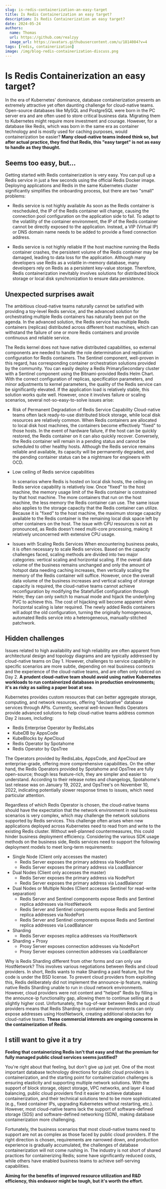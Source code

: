 ```yaml
---
slug: is-redis-containerization-an-easy-target
title: Is Redis Containerization an easy target?
description: Is Redis Containerization an easy target?
date: 2024-05-24
authors:
  name: Thomas
  url: https://github.com/realzyy
  image_url: https://avatars.githubusercontent.com/u/1814084?v=4
tags: [redis, containerization]
image: /img/blog-redis-containerization-discuss.png
---
```


# Is Redis Containerization an easy target?

In the era of Kubernetes' dominance, database containerization presents an extremely attractive yet often daunting challenge for cloud-native teams.
Open-source databases like MySQL and PostgreSQL were born in the PC server era and are often used to store critical business data. Migrating them to Kubernetes might require more investment and courage. However, for a database like Redis, which was born in the same era as container technology and is mostly used for caching purposes, would containerization be easier? **Many cloud-native teams indeed think so, but after actual practice, they find that Redis, this "easy target" is not as easy to handle as they thought.**

## Seems too easy, but...

Getting started with Redis containerization is very easy. You can pull up a Redis service in just a few seconds using the official Redis Docker image. Deploying applications and Redis in the same Kubernetes cluster significantly simplifies the onboarding process, but there are two "small" problems:

- Redis service is not highly available
  As soon as the Redis container is rescheduled, the IP of the Redis container will change, causing the connection pool configuration on the application side to fail. To adapt to the volatility of the container environment, the IP of the Redis container cannot be directly exposed to the application. Instead, a VIP (Virtual IP) or DNS domain name needs to be added to provide a fixed connection address.

- Redis service is not highly reliable
  If the host machine running the Redis container crashes, the persistent volume of the Redis container may be damaged, leading to data loss for the application. Although many developers use Redis as a volatile in-memory database, many developers rely on Redis as a persistent key-value storage. Therefore, Redis containerization inevitably involves solutions for distributed block storage or local disk synchronization to ensure data persistence.

## Unexpected surprises await

The ambitious cloud-native teams naturally cannot be satisfied with providing a toy-level Redis service, and the advanced solution for orchestrating multiple Redis containers has naturally been put on the agenda. In the advanced solution, the Redis service has multiple Redis containers (replicas) distributed across different host machines, which can withstand the failure of one or more Redis containers and provide continuous and reliable service.

The Redis kernel does not have native distributed capabilities, so external components are needed to handle the role determination and replication configuration for Redis containers. The Sentinel component, well-proven in this regard, has corresponding container orchestration solutions provided by the community. You can easily deploy a Redis PrimarySecondary cluster with a Sentinel component using the Bitnami-provided Redis Helm Chart. With the correct configuration of replicas, specification parameters, and minor adjustments to kernel parameters, the quality of the Redis service can be significantly elevated. If the application load is relatively stable, this solution works quite well. However, once it involves failure or scaling scenarios, several not-so-easy-to-solve issues arise:

- Risk of Permanent Degradation of Redis Service Capability
  Cloud-native teams often lack ready-to-use distributed block storage, while local disk resources are relatively common. When Redis containers are allocated to local disk host machines, the containers become effectively "fixed" to those hosts. In the event of hardware failure, if the host can be quickly restored, the Redis container on it can also quickly recover. Conversely, the Redis container will remain in a pending status and cannot be scheduled to other healthy hosts. Although the Redis service remains reliable and available, its capacity will be permanently degraded, and the pending container status can be a nightmare for engineers with OCD.

- Low ceiling of Redis service capabilities

  In scenarios where Redis is hosted on local disk hosts, the ceiling on Redis service capability is relatively low. Once "fixed" to the host machine, the memory usage limit of the Redis container is constrained by that host machine. The more containers that run on the host machine, the less memory the Redis container can use. The same issue also applies to the storage capacity that the Redis container can utilize. Because it is "fixed" to the host machine, the maximum storage capacity available to the Redis container is the remaining local disk space left by other containers on the host. The issue with CPU resources is not as pronounced, as Redis doesn't need multi-core processing, making it relatively unconcerned with extensive CPU usage.

- Issues with Scaling Redis Services
  When encountering business peaks, it is often necessary to scale Redis services. Based on the capacity challenges faced, scaling methods are divided into two major categories: vertical scaling and horizontal scaling. If the overall data volume of the business remains unchanged and only the amount of hotspot data needing caching increases, then vertically scaling the memory of the Redis container will suffice. However, once the overall data volume of the business increases and vertical scaling of storage capacity is required, the cloud-native teams cannot achieve reconfiguration by modifying the StatefulSet configuration through Helm; they can only switch to manual mode and hijack the underlying PVC to achieve this. The cost of hijacking will become apparent when horizontal scaling is later required. The newly added Redis containers will adopt the old configuration, turning the originally homogeneous, automated Redis service into a heterogeneous, manually-stitched patchwork.

## Hidden challenges

Issues related to high availability and high reliability are often apparent from architectural design and topology diagrams and are typically addressed by cloud-native teams on Day 1. However, challenges to service capability in specific scenarios are more subtle, depending on real business contexts and the experience of the cloud-native teams, and are often only noticed on Day 2. **A prudent cloud-native team should avoid using native Kubernetes workloads to run containerized databases in production environments; it's as risky as sailing a paper boat at sea**.

Kubernetes provides custom resources that can better aggregate storage, computing, and network resources, offering "declarative" database services through APIs. Currently, several well-known Redis Operators provide advanced solutions to help cloud-native teams address common Day 2 issues, including:

- Redis Enterprise Operator by RedisLabs
- KubeDB by AppsCode
- KubeBlocks by ApeCloud
- Redis Operator by Spotahome
- Redis Operator by OpsTree

The Operators provided by RedisLabs, AppsCode, and ApeCloud are enterprise-grade, offering more comprehensive capabilities. On the other hand, the Redis Operators provided by Spotahome and OpsTree are fully open-source; though less feature-rich, they are simpler and easier to understand. According to their release notes and changelogs, Spotahome's last release was on January 19, 2022, and OpsTree's on November 10, 2022, indicating potentially slower response times to issues, which need particular attention.

Regardless of which Redis Operator is chosen, the cloud-native teams should have the expectation that the network environment in real business scenarios is very complex, which may challenge the network solutions supported by Redis services. This challenge often arises when new applications deployed across Kubernetes need to read from and write to the existing Redis cluster. Without well-planned countermeasures, this could hinder business deployment efficiency. Considering the various SDK usage methods on the business side, Redis services need to support the following deployment models to meet long-term requirements:

- Single Node (Client only accesses the master)
  - Redis Server exposes the primary address via NodePort
  - Redis Server exposes the primary address via LoadBalancer
- Dual Nodes (Client only accesses the master)
  - Redis Server exposes the primary address via NodePort
  - Redis Server exposes the primary address via LoadBalancer
- Dual Nodes or Multiple Nodes (Client accesses Sentinel for read-write separation)
  - Redis Server and Sentinel components expose Redis and Sentinel replica addresses via HostNetwork
  - Redis Server and Sentinel components expose Redis and Sentinel replica addresses via NodePort
  - Redis Server and Sentinel components expose Redis and Sentinel replica addresses via LoadBalancer
- Sharding
  - Redis Server exposes replica addresses via HostNetwork
- Sharding + Proxy
  - Proxy Server exposes connection addresses via NodePort
  - Proxy Server exposes connection addresses via LoadBalancer

Why is Redis Sharding different from other forms and can only use HostNetwork? This involves various negotiations between Redis and cloud providers. In short, Redis wants to make Sharding a paid feature, but the code is under the BSD license. To prevent cloud providers from exploiting this, Redis deliberately did not implement the announce-ip feature, making native Redis Sharding unable to run in cloud network environments. However, cloud providers were not content and "helped" Redis by filling in the announce-ip functionality gap, allowing them to continue selling at a slightly higher cost. Unfortunately, the tug-of-war between Redis and cloud providers means that Redis Sharding in container environments can only expose addresses using HostNetwork, creating additional obstacles for cloud-native teams. **These commercial interests are ongoing concerns in the containerization of Redis**.

## I still want to give it a try

**Feeling that containerizing Redis isn't that easy and that the premium for fully managed public cloud services seems justified?**

You're right about that feeling, but don't give up just yet. One of the most important database technology directions for public cloud providers is containerization, and the starting point for containerization challenges is ensuring elasticity and supporting multiple network solutions. With the support of block storage, object storage, VPC networks, and layer 4 load balancing, public cloud providers find it easier to achieve database containerization, and their technical solutions tend to be more sophisticated (e.g., fixed container IPs, upgrading Kubernetes without restarting, etc.). However, most cloud-native teams lack the support of software-defined storage (SDS) and software-defined networking (SDN), making database containerization more challenging.

Fortunately, the business scenarios that most cloud-native teams need to support are not as complex as those faced by public cloud providers. If the right direction is chosen, requirements are narrowed down, and production experience is gradually accumulated, the challenges of database containerization will not come rushing in. The industry is not short of shared practices for containerizing Redis; some have significantly reduced costs, while others have enabled business teams to achieve self-serving capabilities.

**Aiming for the benefits of improved resource utilization and R&D efficiency, this endeavor might be tough, but it's worth the effort.**
